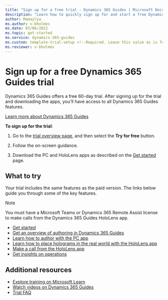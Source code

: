 ```yaml
---
title: "Sign up for a free trial - Dynamics 365 Guides | Microsoft Docs"
description: "Learn how to quickly sign up for and start a free Dynamics 365 Guides trial. Explore the app with tours and videos, and find additional learning resources."
author: Mamaylya
ms.author: v-bholmes
ms.date: 03/06/2022
ms.topic: get-started
ms.service: dynamics-365-guides
ms.custom: template-trial-setup <!--Required. Leave this value as is for tracking purposes.-->
ms.reviewer: v-bholmes
---
```


# Sign up for a free Dynamics 365 Guides trial

Dynamics 365 Guides offers a free 60-day trial. After signing up for the trial and downloading the apps, you'll have access to all Dynamics 365 Guides features. 

[Learn more about Dynamics 365 Guides](https://dynamics.microsoft.com/mixed-reality/guides/?ef_id=34bba79ef37214ad99adc7aaf4d29e4f%3AG%3As&OCID=AID2100366_SEM_34bba79ef37214ad99adc7aaf4d29e4f%3AG%3As&msclkid=34bba79ef37214ad99adc7aaf4d29e4f)

**To sign up for the trial**:

1. Go to the [trial overview page](https://dynamics.microsoft.com/get-started/?appname=guides), and then select the **Try for free** button.

2. Follow the on-screen guidance.

3. Download the PC and HoloLens apps as described on the [Get started](get-started.md) page. 

## What to try

Your trial includes the same features as the paid version. The links below guide you through some of the key features.

> [!NOTE]
> You must have a Microsoft Teams or Dynamics 365 Remote Assist license to make calls from the Dynamics 365 Guides HoloLens app. 

- [Get started](get-started.md)
- [Get an overview of authoring in Dynamics 365 Guides](authoring-overview.md)
- [Learn how to author with the PC app](pc-app-overview.md)
- [Learn how to place holograms in the real world with the HoloLens app](hololens-app-overview.md)
- [Make a call from the HoloLens app](make-call.md)
- [Get insights on operations](analytics-overview.md)

## Additional resources

- [Explore training on Microsoft Learn](https://docs.microsoft.com/learn/browse/?expanded=dynamics-365&products=dynamics-guides)
- [Watch videos on Dynamics 365 Guides](videos.md)
- [Trial FAQ](trial-faq.md)
